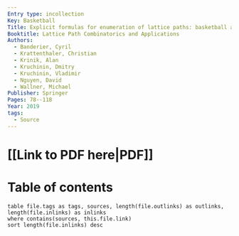 ```yaml
---
Entry type: incollection
Key: Basketball
Title: Explicit formulas for enumeration of lattice paths: basketball and the kernel method
Booktitle: Lattice Path Combinatorics and Applications
Authors:
  - Banderier, Cyril
  - Krattenthaler, Christian
  - Krinik, Alan
  - Kruchinin, Dmitry
  - Kruchinin, Vladimir
  - Nguyen, David
  - Wallner, Michael
Publisher: Springer
Pages: 78--118
Year: 2019
tags:
  - Source
---
```


# [[Link to PDF here|PDF]]

# Table of contents


```dataview 
table file.tags as tags, sources, length(file.outlinks) as outlinks, length(file.inlinks) as inlinks
where contains(sources, this.file.link)
sort length(file.inlinks) desc
```

